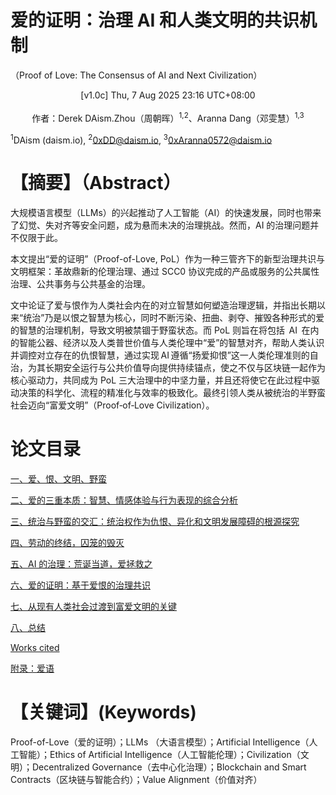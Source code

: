 # 爱的证明：治理 AI 和人类文明的共识机制
（Proof of Love: The Consensus of AI and Next Civilization）

<center>[v1.0c] Thu, 7 Aug 2025 23:16 UTC+08:00</center>
<br>
<center>作者：Derek DAism.Zhou（周朝晖）<sup>1,2</sup>、Aranna Dang（邓雯慧）<sup>1,3</sup></center>

<sup>1</sup>DAism (daism.io), <sup>2</sup>0xDD@daism.io, <sup>3</sup>0xAranna0572@daism.io

# 【摘要】（Abstract）

大规模语言模型（LLMs）的兴起推动了人工智能（AI）的快速发展，同时也带来了幻觉、失对齐等安全问题，成为悬而未决的治理挑战。然而，AI 的治理问题并不仅限于此。

本文提出“爱的证明”（Proof-of-Love, PoL）作为一种三管齐下的新型治理共识与文明框架：革故鼎新的伦理治理、通过 SCC0 协议完成的产品或服务的公共属性治理、公共事务与公共基金的治理。

文中论证了爱与恨作为人类社会内在的对立智慧如何塑造治理逻辑，并指出长期以来“统治”乃是以恨之智慧为核心，同时不断污染、扭曲、剥夺、摧毁各种形式的爱的智慧的治理机制，导致文明被禁锢于野蛮状态。而 PoL 则旨在将包括  AI  在内的智能公器、经济以及人类普世价值与人类伦理中“爱”的智慧对齐，帮助人类认识并调控对立存在的仇恨智慧，通过实现 AI 遵循“扬爱抑恨”这一人类伦理准则的自治，为其长期安全运行与公共价值导向提供持续锚点，使之不仅与区块链一起作为核心驱动力，共同成为 PoL 三大治理中的中坚力量，并且还将使它在此过程中驱动决策的科学化、流程的精准化与效率的极致化。最终引领人类从被统治的半野蛮社会迈向“富爱文明”（Proof‑of‑Love Civilization）。


# 论文目录
[一、爱、恨、文明、野蛮](https://github.com/DAism2019/Proof-of-Love/blob/main/chinese/sec1.md)

[二、爱的三重本质：智慧、情感体验与行为表现的综合分析](https://github.com/DAism2019/Proof-of-Love/blob/main/chinese/sec2.md)

[三、统治与野蛮的交汇：统治权作为仇恨、异化和文明发展障碍的根源探究](https://github.com/DAism2019/Proof-of-Love/blob/main/chinese/sec3.md)

[四、劳动的终结，囚笼的毁灭](https://github.com/DAism2019/Proof-of-Love/blob/main/chinese/sec4.md)

[五、AI 的治理：荒诞当道，爱拯救之](https://github.com/DAism2019/Proof-of-Love/blob/main/chinese/sec5.md)

[六、爱的证明：基于爱恨的治理共识](https://github.com/DAism2019/Proof-of-Love/blob/main/chinese/sec6.md)

[七、从现有人类社会过渡到富爱文明的关键](https://github.com/DAism2019/Proof-of-Love/blob/main/chinese/sec7.md)

[八、总结](https://github.com/DAism2019/Proof-of-Love/blob/main/chinese/sec8.md)

[Works cited](https://github.com/DAism2019/Proof-of-Love/blob/main/chinese/sec9.md)

[附录：爱语](https://github.com/DAism2019/Proof-of-Love/blob/main/chinese/secapp.md)

# 【关键词】(Keywords)

Proof-of-Love（爱的证明）；LLMs （大语言模型）；Artificial Intelligence（人工智能）；Ethics of Artificial Intelligence（人工智能伦理）；Civilization（文明）；Decentralized Governance（去中心化治理）；Blockchain and Smart Contracts（区块链与智能合约）；Value Alignment（价值对齐）
